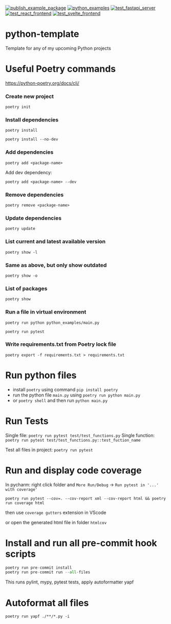 [![publish_example_package](https://github.com/BurnySc2/tools/actions/workflows/publish_example_package.yml/badge.svg?branch=master)](https://github.com/BurnySc2/tools/actions/workflows/publish_example_package.yml)
[![python_examples](https://github.com/BurnySc2/tools/actions/workflows/python_examples.yml/badge.svg)](https://github.com/BurnySc2/tools/actions/workflows/python_examples.yml)
[![test_fastapi_server](https://github.com/BurnySc2/tools/actions/workflows/test_fastapi_server.yml/badge.svg)](https://github.com/BurnySc2/tools/actions/workflows/test_fastapi_server.yml)
[![test_react_frontend](https://github.com/BurnySc2/tools/actions/workflows/test_react_frontend.yml/badge.svg)](https://github.com/BurnySc2/tools/actions/workflows/test_react_frontend.yml)
[![test_svelte_frontend](https://github.com/BurnySc2/tools/actions/workflows/test_svelte_frontend.yml/badge.svg)](https://github.com/BurnySc2/tools/actions/workflows/test_svelte_frontend.yml)

# python-template
Template for any of my upcoming Python projects


# Useful Poetry commands
https://python-poetry.org/docs/cli/
### Create new project
`poetry init`
### Install dependencies
`poetry install`

`poetry install --no-dev`
### Add dependencies
`poetry add <package-name>`

Add dev dependency:

`poetry add <package-name> --dev`
### Remove dependencies
`poetry remove <package-name>`
### Update dependencies
`poetry update`
### List current and latest available version
`poetry show -l`
### Same as above, but only show outdated
`poetry show -o`
### List of packages
`poetry show`
### Run a file in virtual environment
`poetry run python python_examples/main.py`

`poetry run pytest`

### Write requirements.txt from Poetry lock file
`poetry export -f requirements.txt > requirements.txt`


# Run python files
- install `poetry` using command `pip install poetry`
- run the python file `main.py` using `poetry run python main.py`
- or `poetry shell` and then run `python main.py`


# Run Tests
Single file:
`poetry run pytest test/test_functions.py`
Single function:
`poetry run pytest test/test_functions.py::test_fuction_name`

Test all files in project:
`poetry run pytest`

# Run and display code coverage 
In pycharm: right click folder and `More Run/Debug` -> `Run pytest in '...' with coverage'`

```
poetry run pytest --cov=. --cov-report xml --cov-report html && poetry run coverage html
```

then use `coverage gutters` extension in VScode

or open the generated html file in folder `htmlcov`

# Install and run all pre-commit hook scripts
```py
poetry run pre-commit install
poetry run pre-commit run --all-files
```

This runs pylint, mypy, pytest tests, apply autoformatter yapf

# Autoformat all files
`poetry run yapf ./**/*.py -i`
